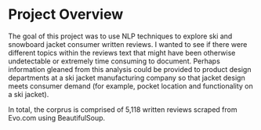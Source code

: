 # Project Overview

The goal of this project was to use NLP techniques to explore ski and snowboard jacket consumer written reviews. I wanted to see if there were different topics within the reviews text that might have been otherwise undetectable or extremely time consuming to document. Perhaps information gleaned from this analysis could be provided to product design departments at a ski jacket manufacturing company so that jacket design meets consumer demand (for example, pocket location and functionality on a ski jacket).

In total, the corprus is comprised of 5,118 written reviews scraped from Evo.com using BeautifulSoup.
